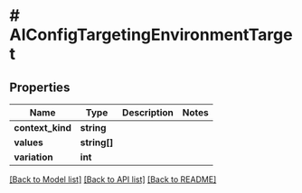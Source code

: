 # # AIConfigTargetingEnvironmentTarget

## Properties

Name | Type | Description | Notes
------------ | ------------- | ------------- | -------------
**context_kind** | **string** |  |
**values** | **string[]** |  |
**variation** | **int** |  |

[[Back to Model list]](../../README.md#models) [[Back to API list]](../../README.md#endpoints) [[Back to README]](../../README.md)
